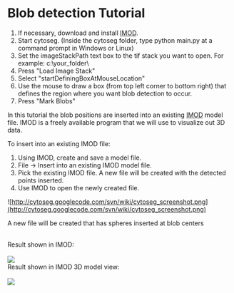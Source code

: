 # Blob detection Tutorial #
  1. If necessary, download and install [IMOD](http://bio3d.colorado.edu/imod/).
  1. Start cytoseg. (Inside the cytoseg folder, type python main.py at a command prompt in Windows or Linux)
  1. Set the imageStackPath text box to the tif stack you want to open. For example:  c:\your\_folder\
  1. Press "Load Image Stack"
  1. Select "startDefiningBoxAtMouseLocation"
  1. Use the mouse to draw a box (from top left corner to bottom right) that defines the region where you want blob detection to occur.
  1. Press "Mark Blobs"

In this tutorial the blob positions are inserted into an existing [IMOD](http://bio3d.colorado.edu/imod/) model file. IMOD is a freely available program that we will use to visualize out 3D data.

To insert into an existing IMOD file:
  1. Using IMOD, create and save a model file.
  1. File -> Insert into an existing IMOD model file.
  1. Pick the existing IMOD file. A new file will be created with the detected points inserted.
  1. Use IMOD to open the newly created file.

![http://cytoseg.googlecode.com/svn/wiki/cytoseg_screenshot.png](http://cytoseg.googlecode.com/svn/wiki/cytoseg_screenshot.png)

A new file will be created that has spheres inserted at blob centers



<br>
Result shown in IMOD:<br>
<br>
<img src='http://cytoseg.googlecode.com/svn/wiki/imod_blob_screenshot.png' />



<br>
Result shown in IMOD 3D model view:<br>
<br>
<img src='http://cytoseg.googlecode.com/svn/wiki/imod_blob_3D_view_screenshot.png' />